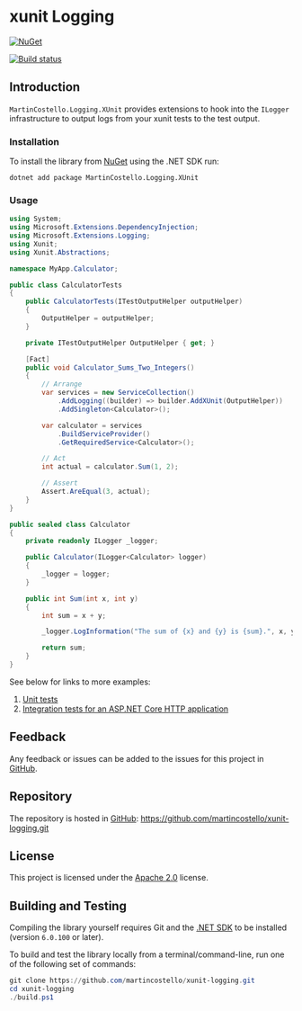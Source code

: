 # xunit Logging

[![NuGet](https://buildstats.info/nuget/MartinCostello.Logging.XUnit?includePreReleases=true)](http://www.nuget.org/packages/MartinCostello.Logging.XUnit "Download MartinCostello.Logging.XUnit from NuGet")

[![Build status](https://github.com/martincostello/xunit-logging/workflows/build/badge.svg?branch=main&event=push)](https://github.com/martincostello/xunit-logging/actions?query=workflow%3Abuild+branch%3Amain+event%3Apush)

## Introduction

`MartinCostello.Logging.XUnit` provides extensions to hook into the `ILogger` infrastructure to output logs from your xunit tests to the test output.

### Installation

To install the library from [NuGet](https://www.nuget.org/packages/MartinCostello.Logging.XUnit/ "MartinCostello.Logging.XUnit on NuGet.org") using the .NET SDK run:

```
dotnet add package MartinCostello.Logging.XUnit
```

### Usage

```csharp
using System;
using Microsoft.Extensions.DependencyInjection;
using Microsoft.Extensions.Logging;
using Xunit;
using Xunit.Abstractions;

namespace MyApp.Calculator;

public class CalculatorTests
{
    public CalculatorTests(ITestOutputHelper outputHelper)
    {
        OutputHelper = outputHelper;
    }

    private ITestOutputHelper OutputHelper { get; }

    [Fact]
    public void Calculator_Sums_Two_Integers()
    {
        // Arrange
        var services = new ServiceCollection()
            .AddLogging((builder) => builder.AddXUnit(OutputHelper))
            .AddSingleton<Calculator>();

        var calculator = services
            .BuildServiceProvider()
            .GetRequiredService<Calculator>();

        // Act
        int actual = calculator.Sum(1, 2);

        // Assert
        Assert.AreEqual(3, actual);
    }
}

public sealed class Calculator
{
    private readonly ILogger _logger;

    public Calculator(ILogger<Calculator> logger)
    {
        _logger = logger;
    }

    public int Sum(int x, int y)
    {
        int sum = x + y;

        _logger.LogInformation("The sum of {x} and {y} is {sum}.", x, y, sum);

        return sum;
    }
}
```

See below for links to more examples:
  1. [Unit tests](https://github.com/martincostello/xunit-logging/blob/main/tests/Logging.XUnit.Tests/Examples.cs "Unit test examples")
  1. [Integration tests for an ASP.NET Core HTTP application](https://github.com/martincostello/xunit-logging/blob/main/tests/Logging.XUnit.Tests/Integration/HttpApplicationTests.cs "Integration test examples")

## Feedback

Any feedback or issues can be added to the issues for this project in [GitHub](https://github.com/martincostello/xunit-logging/issues "Issues for this project on GitHub.com").

## Repository

The repository is hosted in [GitHub](https://github.com/martincostello/xunit-logging "This project on GitHub.com"): https://github.com/martincostello/xunit-logging.git

## License

This project is licensed under the [Apache 2.0](http://www.apache.org/licenses/LICENSE-2.0.txt "The Apache 2.0 license") license.

## Building and Testing

Compiling the library yourself requires Git and the [.NET SDK](https://www.microsoft.com/net/download/core "Download the .NET SDK") to be installed (version `6.0.100` or later).

To build and test the library locally from a terminal/command-line, run one of the following set of commands:

```powershell
git clone https://github.com/martincostello/xunit-logging.git
cd xunit-logging
./build.ps1
```
